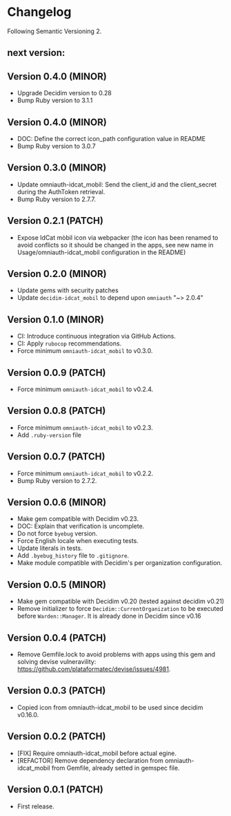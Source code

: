 # Changelog
Following Semantic Versioning 2.

## next version:

## Version 0.4.0 (MINOR)
- Upgrade Decidim version to 0.28
- Bump Ruby version to 3.1.1

## Version 0.4.0 (MINOR)
- DOC: Define the correct icon_path configuration value in README
- Bump Ruby version to 3.0.7

## Version 0.3.0 (MINOR)
- Update omniauth-idcat_mobil: Send the client_id and the client_secret during the AuthToken retrieval.
- Bump Ruby version to 2.7.7.

## Version 0.2.1 (PATCH)
- Expose IdCat mòbil icon via webpacker (the icon has been renamed to avoid conflicts so it should be changed in the apps, see new name in Usage/omniauth-idcat_mobil configuration in the README)

## Version 0.2.0 (MINOR)
- Update gems with security patches
- Update `decidim-idcat_mobil` to depend upon `omniauth` "~> 2.0.4"

## Version 0.1.0 (MINOR)
- CI: Introduce continuous integration via GitHub Actions.
- CI: Apply `rubocop` recommendations.
- Force minimum `omniauth-idcat_mobil` to v0.3.0.

## Version 0.0.9 (PATCH)
- Force minimum `omniauth-idcat_mobil` to v0.2.4.

## Version 0.0.8 (PATCH)
- Force minimum `omniauth-idcat_mobil` to v0.2.3.
- Add `.ruby-version` file

## Version 0.0.7 (PATCH)
- Force minimum `omniauth-idcat_mobil` to v0.2.2.
- Bump Ruby version to 2.7.2.

## Version 0.0.6 (MINOR)

- Make gem compatible with Decidim v0.23.
- DOC: Explain that verification is uncomplete.
- Do not force `byebug` version.
- Force English locale when executing tests.
- Update literals in tests.
- Add `.byebug_history` file to `.gitignore`.
- Make module compatible with Decidim's per organization configuration.

## Version 0.0.5 (MINOR)
- Make gem compatible with Decidim v0.20 (tested against decidim v0.21)
- Remove initializer to force `Decidim::CurrentOrganization` to be executed before `Warden::Manager`. It is already done in Decidim since v0.16

## Version 0.0.4 (PATCH)
- Remove Gemfile.lock to avoid problems with apps using this gem and solving devise vulneravility: https://github.com/plataformatec/devise/issues/4981.

## Version 0.0.3 (PATCH)
- Copied icon from omniauth-idcat_mobil to be used since decidim v0.16.0.

## Version 0.0.2 (PATCH)
- [FIX] Require omniauth-idcat_mobil before actual egine.
- [REFACTOR] Remove dependency declaration from omniauth-idcat_mobil from Gemfile, already setted in gemspec file.

## Version 0.0.1 (PATCH)
- First release.
